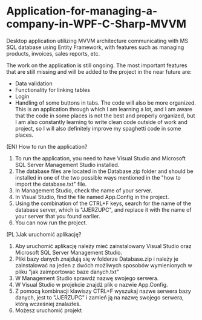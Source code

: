 # Application-for-managing-a-company-in-WPF-C-Sharp-MVVM
Desktop application utilizing MVVM architecture communicating with MS SQL database using Entity Framework, with features such as managing products, invoices, sales reports, etc.

The work on the application is still ongoing. The most important features that are still missing and will be added to the project in the near future are:
- Data validation
- Functionality for linking tables
- Login
- Handling of some buttons in tabs.
The code will also be more organized. This is an application through which I am learning a lot, and I am aware that the code in some places is not the best and properly organized, but I am also constantly learning to write clean code outside of work and project, so I will also definitely improve my spaghetti code in some places.

(EN) How to run the application?
1. To run the application, you need to have Visual Studio and Microsoft SQL Server Management Studio installed.
2. The database files are located in the Database.zip folder and should be installed in one of the two possible ways mentioned in the "how to import the database.txt" file.
3. In Management Studio, check the name of your server.
4. In Visual Studio, find the file named App.Config in the project.
5. Using the combination of the CTRL+F keys, search for the name of the database server, which is "JJERZUPC", and replace it with the name of your server that you found earlier.
6. You can now run the project.

(PL )Jak uruchomić aplikację?
1. Aby uruchomić aplikację należy mieć zainstalowany Visual Studio oraz Microsoft SQL Server Management Studio. 
2. Pliki bazy danych znajdują się w folderze Database.zip i należy je zainstalować na jeden z dwóch możliwych sposobów wymienionych w pliku "jak zaimportowac baze danych.txt"
3. W Management Studio sprawdź nazwę swojego serwera.
4. W Visual Studio w projekcie znajdź plik o nazwie App.Config.
5. Z pomocą kombinacji klawiszy CTRL+F wyszukaj nazwe serwera bazy danych, jest to "JJERZUPC" i zamień ją na nazwę swojego serwera, którą wcześniej znalazłeś.
6. Możesz uruchomić projekt 
